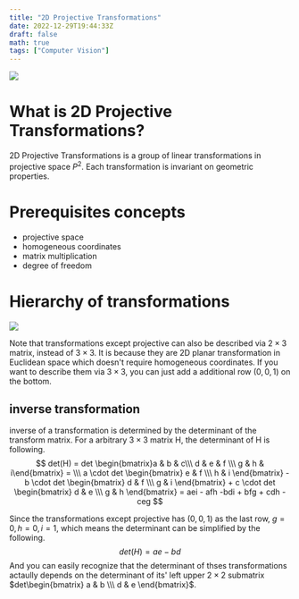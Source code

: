 ```yaml
---
title: "2D Projective Transformations"
date: 2022-12-29T19:44:33Z
draft: false
math: true
tags: ["Computer Vision"]
---
```


![](/2d_projective_transformations.png)

# What is 2D Projective Transformations?
2D Projective Transformations is a group of linear transformations in projective space $P^2$. Each transformation is invariant on geometric properties.

# Prerequisites concepts
- projective space
- homogeneous coordinates
- matrix multiplication
- degree of freedom

# Hierarchy of transformations
![](/hierarchy_of_2d_coordinate_transformations.png)

Note that transformations except projective can also be described via $2 \times 3$ matrix, instead of $3 \times 3$. It is because they are 2D planar transformation in Euclidean space which doesn't require homogeneous coordinates.
If you want to describe them via $3 \times 3$, you can just add a additional row $(0, 0, 1)$ on the bottom.

## inverse transformation
inverse of a transformation is determined by the determinant of the transform matrix. For a arbitrary $3 \times 3$ matrix H, the determinant of H is following.
$$ 
det(H) = 
det \begin{bmatrix}a & b & c\\\ d & e & f \\\ g & h & i\end{bmatrix} = \\\
a \cdot det \begin{bmatrix} e & f \\\ h & i \end{bmatrix} - b \cdot det \begin{bmatrix} d & f \\\ g & i \end{bmatrix} + c \cdot det \begin{bmatrix} d & e \\\ g & h \end{bmatrix} = 
aei - afh -bdi + bfg + cdh - ceg
$$

Since the transformations except projective has $(0, 0, 1)$ as the last row, $g = 0, h =0, i = 1$, which means the determinant can be simplified by the following.
$$
det(H) = ae - bd
$$
And you can easily recognize that the determinant of thses transformations actaully depends on the determinant of its' left upper $2 \times 2$ submatrix $det\begin{bmatrix} a & b \\\ d & e \end{bmatrix}$.